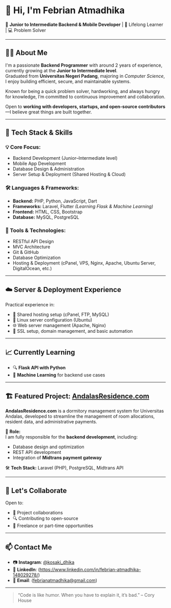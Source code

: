 # 👋 Hi, I'm Febrian Atmadhika

🎯 **Junior to Intermediate Backend & Mobile Developer** | 🧠 Lifelong Learner | 💻 Problem Solver

---

## 👨‍💻 About Me

I'm a passionate **Backend Programmer** with around 2 years of experience, currently growing at the **Junior to Intermediate level**.  
Graduated from **Universitas Negeri Padang**, majoring in _Computer Science_, I enjoy building efficient, secure, and maintainable systems.

Known for being a quick problem solver, hardworking, and always hungry for knowledge, I’m committed to continuous improvement and collaboration.

Open to **working with developers, startups, and open-source contributors**—I believe great things are built together.

---

## 🚀 Tech Stack & Skills

### 💡 Core Focus:

- Backend Development (Junior–Intermediate level)
- Mobile App Development
- Database Design & Administration
- Server Setup & Deployment (Shared Hosting & Cloud)

### 🛠️ Languages & Frameworks:

- **Backend:** PHP, Python, JavaScript, Dart
- **Frameworks:** Laravel, Flutter _(Learning Flask & Machine Learning)_
- **Frontend:** HTML, CSS, Bootstrap
- **Database:** MySQL, PostgreSQL

### 🧰 Tools & Technologies:

- RESTful API Design
- MVC Architecture
- Git & GitHub
- Database Optimization
- Hosting & Deployment (cPanel, VPS, Nginx, Apache, Ubuntu Server, DigitalOcean, etc.)

---

## ☁️ Server & Deployment Experience

Practical experience in:

- 🔧 Shared hosting setup (cPanel, FTP, MySQL)
- 🐧 Linux server configuration (Ubuntu)
- 🌐 Web server management (Apache, Nginx)
- 🔐 SSL setup, domain management, and basic automation

---

## 📈 Currently Learning

- 🔍 **Flask API with Python**
- 🤖 **Machine Learning** for backend use cases

---

## 🏗️ Featured Project: [AndalasResidence.com](https://andalasresidence.com)

**AndalasResidence.com** is a dormitory management system for Universitas Andalas, developed to streamline the management of room allocations, resident data, and administrative payments.

🎯 **Role:**  
I am fully responsible for the **backend development**, including:

- Database design and optimization
- REST API development
- Integration of **Midtrans payment gateway**

🛠️ **Tech Stack:** Laravel (PHP), PostgreSQL, Midtrans API

---

## 🤝 Let's Collaborate

Open to:

- 🚀 Project collaborations
- 🔍 Contributing to open-source
- 💼 Freelance or part-time opportunities

---

## 📫 Contact Me

- 📷 **Instagram**: [@kosaki_dhika](https://www.instagram.com/kosaki_dhika)
- 💼 **LinkedIn**: (https://www.linkedin.com/in/febrian-atmadhika-148029278/)
- 📧 **Email**: (febrianatmadhika@gmail.com)

---

> “Code is like humor. When you have to explain it, it’s bad.” – Cory House
